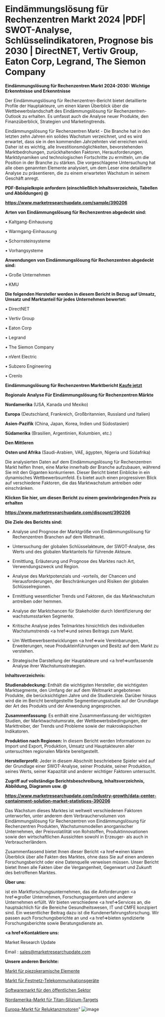 # Eindämmungslösung für Rechenzentren Markt 2024 |PDF| SWOT-Analyse, Schlüsselindikatoren, Prognose bis 2030 | DirectNET, Vertiv Group, Eaton Corp, Legrand, The Siemon Company

<strong>Eindämmungslösung für Rechenzentren Markt 2024-2030: Wichtige Erkenntnisse und Erkenntnisse</strong>

Der Eindämmungslösung für Rechenzentren-Bericht bietet detaillierte Profile der Hauptakteure, um einen klaren Überblick über die Wettbewerbslandschaft des Eindämmungslösung für Rechenzentren-Outlook zu erhalten. Es umfasst auch die Analyse neuer Produkte, den Finanzüberblick, Strategien und Marketingtrends.

Eindämmungslösung für Rechenzentren Markt - Die Branche hat in den letzten zehn Jahren ein solides Wachstum verzeichnet, und es wird erwartet, dass sie in den kommenden Jahrzehnten viel erreichen wird. Daher ist es wichtig, alle Investitionsmöglichkeiten, bevorstehenden Marktbedrohungen, zurückhaltenden Faktoren, Herausforderungen, Marktdynamiken und technologischen Fortschritte zu ermitteln, um die Position in der Branche zu stärken. Die vorgeschlagene Untersuchung hat alle oben genannten Elemente analysiert, um dem Leser eine detaillierte Analyse zu präsentieren, die zu einem erwarteten Wachstum in seinem Geschäft anregt.



<strong><b>PDF-Beispielkopie anfordern (einschließlich Inhaltsverzeichnis, Tabellen und Abbildungen) @ </b></strong>

<strong><a href=https://www.marketresearchupdate.com/sample/390206>

<strong>https://www.marketresearchupdate.com/sample/390206</u></a></strong></strong>



<strong>Arten von Eindämmungslösung für Rechenzentren abgedeckt sind:</strong>

• Kaltgang-Einhausung

• Warmgang-Einhausung

• Schornsteinsysteme

• Vorhangsysteme



<strong>Anwendungen von Eindämmungslösung für Rechenzentren abgedeckt sind:</strong>

• Große Unternehmen

• KMU



<strong>Die folgenden Hersteller werden in diesem Bericht in Bezug auf Umsatz, Umsatz und Marktanteil für jedes Unternehmen bewertet:</strong>

• DirectNET

• Vertiv Group

• Eaton Corp

• Legrand

• The Siemon Company

• nVent Electric

• Subzero Engineering

• Crenlo



<strong>Eindämmungslösung für Rechenzentren Marktbericht <a href=https://www.marketresearchupdate.com/buynow/390206>Kaufe jetzt</a></strong>



<strong>Regionale Analyse Für Eindämmungslösung für Rechenzentren Märkte</strong>



<strong>Nordamerika</strong> (USA, Kanada und Mexiko)



<strong>Europa</strong> (Deutschland, Frankreich, Großbritannien, Russland und Italien)



<strong>Asien-Pazifik</strong> (China, Japan, Korea, Indien und Südostasien)



<strong>Südamerika</strong> (Brasilien, Argentinien, Kolumbien, etc.)



<strong>Den Mittleren</strong> 

<strong>Osten und Afrika</strong> (Saudi-Arabien, VAE, ägypten, Nigeria und Südafrika)

Die analysierten Daten auf dem Eindämmungslösung für Rechenzentren Markt helfen Ihnen, eine Marke innerhalb der Branche aufzubauen, während Sie mit den Giganten konkurrieren. Dieser Bericht bietet Einblicke in ein dynamisches Wettbewerbsumfeld. Es bietet auch einen progressiven Blick auf verschiedene Faktoren, die das Marktwachstum antreiben oder einschränken.



<strong>Klicken Sie hier, um diesen Bericht zu einem gewinnbringenden Preis zu erhalten
</strong>

<strong><a href=https://www.marketresearchupdate.com/discount/390206>https://www.marketresearchupdate.com/discount/390206</b></u></strong></a>



<strong>Die Ziele des Berichts sind:</strong>

- Analyse und Prognose der Marktgröße von Eindämmungslösung für Rechenzentren Branchen auf dem Weltmarkt.

- Untersuchung der globalen Schlüsselakteure, der SWOT-Analyse, des Werts und des globalen Marktanteils für führende Akteure.

- Ermittlung, Erläuterung und Prognose des Marktes nach Art, Verwendungszweck und Region.

- Analyse des Marktpotenzials und -vorteils, der Chancen und Herausforderungen, der Beschränkungen und Risiken der globalen Schlüsselregionen.

- Ermittlung wesentlicher Trends und Faktoren, die das Marktwachstum antreiben oder hemmen.

- Analyse der Marktchancen für Stakeholder durch Identifizierung der wachstumsstarken Segmente.

- Kritische Analyse jedes Teilmarktes hinsichtlich des individuellen Wachstumstrends <a href=>und</a> seines Beitrags zum Markt.

- Um Wettbewerbsentwicklungen <a href=>wie</a> Vereinbarungen, Erweiterungen, neue Produkteinführungen und Besitz auf dem Markt zu verstehen.

- Strategische Darstellung der Hauptakteure und <a href=>umfas</a>sende Analyse ihrer Wachstumsstrategien.



<strong>Inhaltsverzeichnis:</strong>



<strong>Studienabdeckung:</strong> Enthält die wichtigsten Hersteller, die wichtigsten Marktsegmente, den Umfang der auf dem Weltmarkt angebotenen Produkte, die berücksichtigten Jahre und die Studienziele. Darüber hinaus wird die im Bericht bereitgestellte Segmentierungsstudie auf der Grundlage der Art des Produkts und der Anwendung angesprochen.



<strong>Zusammenfassung:</strong> Es enthält eine Zusammenfassung der wichtigsten Studien, der Marktwachstumsrate, der Wettbewerbsbedingungen, der Markttreiber, der Trends und Probleme sowie der makroskopischen Indikatoren.



<strong>Produktion nach Regionen:</strong> In diesem Bericht werden Informationen zu Import und Export, Produktion, Umsatz und Hauptakteuren aller untersuchten regionalen Märkte bereitgestellt.



<strong>Herstellerprofil:</strong> Jeder in diesem Abschnitt beschriebene Spieler wird auf der Grundlage einer SWOT-Analyse, seiner Produkte, seiner Produktion, seines Werts, seiner Kapazität und anderer wichtiger Faktoren untersucht.



<strong><b>Zugriff auf vollständige Berichtsbeschreibung, Inhaltsverzeichnis, Abbildung, Diagramm usw. @ </b></strong>

<strong><a href=https://www.marketresearchupdate.com/industry-growth/data-center-containment-solution-market-statistices-390206>https://www.marketresearchupdate.com/industry-growth/data-center-containment-solution-market-statistices-390206</a></strong>

Das Wachstum dieses Marktes ist weltweit verschiedenen Faktoren unterworfen, unter anderem dem Verbrauchervolumen von Eindämmungslösung für Rechenzentren von Eindämmungslösung für Rechenzentren Produkten, Wachstumsmodellen anorganischer Unternehmen, der Preisvolatilität von Rohstoffen, Produktinnovationen sowie den wirtschaftlichen Aussichten sowohl in Erzeuger- als auch in Verbraucherländern.

Zusammenfassend bietet Ihnen dieser Bericht <a href=>einen</a> klaren Überblick über alle Fakten des Marktes, ohne dass Sie auf einen anderen Forschungsbericht oder eine Datenquelle verweisen müssen. Unser Bericht bietet Ihnen alle Fakten über die Vergangenheit, Gegenwart und Zukunft des betroffenen Marktes.



<strong>Über uns:</strong>

 ist ein Marktforschungsunternehmen, das die Anforderungen <a href=>großer</a> Unternehmen, Forschungsagenturen und anderer Unternehmen erfüllt. Wir bieten verschiedene <a href=>Services</a> an, die hauptsächlich für die Bereiche Gesundheitswesen, IT und CMFE konzipiert sind. Ein wesentlicher Beitrag dazu ist die Kundenerfahrungsforschung. Wir passen auch Forschungsberichte an und <a href=>bieten</a> syndizierte Forschungsberichte sowie Beratungsdienste an.



<strong><a href=>Kontaktiere uns:</a></strong>

Market Research Update

Email : sales@marketresearchupdate.com



<strong>Unsere anderen Berichte:</strong>

<a href=https://www.linkedin.com/pulse/piezo-ceramic-element-market-size-share-trend>Markt für piezokeramische Elemente</a>

<a href=https://www.linkedin.com/pulse/fixed-network-telecom-equipment-market-research>Markt für Festnetz-Telekommunikationsgeräte</a>

<a href=https://www.linkedin.com/pulse/public-sector-software-market-size-industry>Softwaremarkt für den öffentlichen Sektor</a>

<a href=https://www.linkedin.com/pulse/north-america-titanium-silicon-target-market>Nordamerika-Markt für Titan-Silizium-Targets</a>

<a href=https://www.linkedin.com/pulse/europe-reluctance-motors-market-2023-new-study-report>Europa-Markt für Reluktanzmotoren</a>"
![image](https://github.com/Gayatrikarjule/Market-Analysis-361/assets/97346546/816454a1-c4c7-4b9f-9cc9-f4e05e3c415e)
